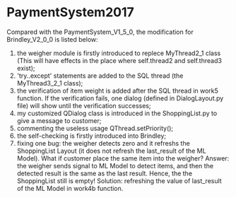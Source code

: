 # PaymentSystem2017
Compared with the PaymentSystem_V1_5_0, the modification for Brindley_V2_0_0 is listed below: 
1. the weigher module is firstly introduced to replece MyThread2_1 class (This will have effects in the place where self.thread2 and self.thread3 exist);
2. 'try..except' statements are added to the SQL thread (the MyThread3_2_1 class);
3. the verification of item weight is added after the SQL thread in work5 function. If the verification fails, one dialog (defined in DialogLayout.py file) will show until the verification successes;
4. my customized QDialog class is introduced in the ShoppingList.py to give a message to customer;
5. commenting the useless usage QThread.setPriority();
6. the self-checking is firstly introduced into Brindley;
7. fixing one bug: the weigher detects zero and it refreshs the ShoppingList Layout (it does not refresh the last_result of the ML Model). What if customer place the same item into the weigher? Answer: the weigher sends signal to ML Model to detect items, and then the detected result is the same as the last result. Hence, the the ShoppingList still is empty! Solution: refreshing the value of last_result of the ML Model in work4b function. 

 
